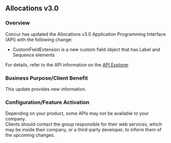 
## Allocations v3.0

### Overview
Concur has updated the Allocations v3.0 Application Programming Interface (API) with the following change:  
* CustomFieldExtension is a new custom field object that has Label and Sequence elements  

For details, refer to the API information on the [API Explorer]({{site.baseurl}}/api-explorer/v3-0/Allocations.html)

### Business Purpose/Client Benefit
This update provides new information.

### Configuration/Feature Activation
Depending on your product, some APIs may not be available to your company.  
Clients should contact the group responsible for their web services, which may be inside their company, or a third-party developer, to inform them of the upcoming changes.
